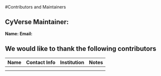#Contributors and Maintainers

## CyVerse Maintainer: 

**Name:**
**Email:**

## We would like to thank the following contributors

|Name|Contact Info|Institution|Notes|
|----|------------|-----------|-----|
|||||
|||||